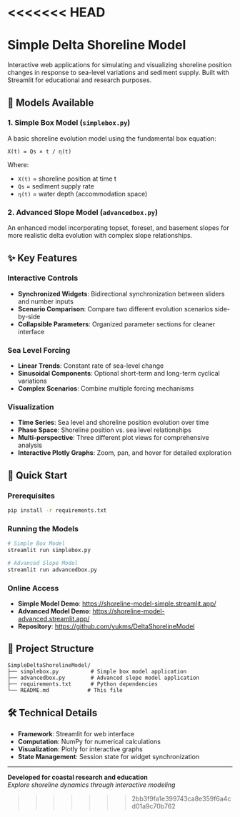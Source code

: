 <<<<<<< HEAD
=======
# Simple Delta Shoreline Model

Interactive web applications for simulating and visualizing shoreline position changes in response to sea-level variations and sediment supply. Built with Streamlit for educational and research purposes.

## 🌊 Models Available

### 1. Simple Box Model (`simplebox.py`)
A basic shoreline evolution model using the fundamental box equation:
```
X(t) = Qs × t / η(t)
```
Where:
- `X(t)` = shoreline position at time t
- `Qs` = sediment supply rate
- `η(t)` = water depth (accommodation space)

### 2. Advanced Slope Model (`advancedbox.py`)
An enhanced model incorporating topset, foreset, and basement slopes for more realistic delta evolution with complex slope relationships.

## ✨ Key Features

### Interactive Controls
- **Synchronized Widgets**: Bidirectional synchronization between sliders and number inputs
- **Scenario Comparison**: Compare two different evolution scenarios side-by-side
- **Collapsible Parameters**: Organized parameter sections for cleaner interface

### Sea Level Forcing
- **Linear Trends**: Constant rate of sea-level change
- **Sinusoidal Components**: Optional short-term and long-term cyclical variations
- **Complex Scenarios**: Combine multiple forcing mechanisms

### Visualization
- **Time Series**: Sea level and shoreline position evolution over time
- **Phase Space**: Shoreline position vs. sea level relationships
- **Multi-perspective**: Three different plot views for comprehensive analysis
- **Interactive Plotly Graphs**: Zoom, pan, and hover for detailed exploration

## 🚀 Quick Start

### Prerequisites
```bash
pip install -r requirements.txt
```

### Running the Models
```bash
# Simple Box Model
streamlit run simplebox.py

# Advanced Slope Model  
streamlit run advancedbox.py
```

### Online Access
- **Simple Model Demo**: https://shoreline-model-simple.streamlit.app/
- **Advanced Model Demo**: https://shoreline-model-advanced.streamlit.app/
- **Repository**: https://github.com/yukms/DeltaShorelineModel


## 📁 Project Structure

```
SimpleDeltaShorelineModel/
├── simplebox.py          # Simple box model application
├── advancedbox.py        # Advanced slope model application
├── requirements.txt      # Python dependencies
└── README.md            # This file
```

## 🛠️ Technical Details

- **Framework**: Streamlit for web interface
- **Computation**: NumPy for numerical calculations
- **Visualization**: Plotly for interactive graphs
- **State Management**: Session state for widget synchronization


---

**Developed for coastal research and education**  
*Explore shoreline dynamics through interactive modeling*
>>>>>>> 2bb3f9fa1e399743ca8e359f6a4cd01a9c70b762

